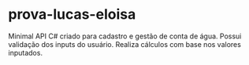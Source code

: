 # prova-lucas-eloisa
Minimal API C# criado para cadastro e gestão de conta de água.
Possui validação dos inputs do usuário.
Realiza cálculos com base nos valores inputados.
